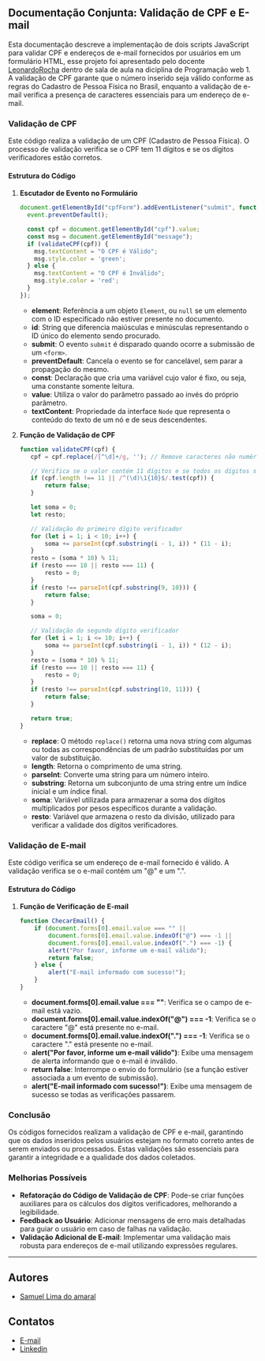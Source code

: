 ## Documentação Conjunta: Validação de CPF e E-mail

Esta documentação descreve a implementação de dois scripts JavaScript para validar CPF e endereços de e-mail fornecidos por usuários em um formulário HTML, esse projeto foi apresentado pelo docente [LeonardoRocha](https://github.com/LeonardoRochaMarista/LeonardoRochaMarista) dentro de sala de aula na diciplina de Programação web 1. A validação de CPF garante que o número inserido seja válido conforme as regras do Cadastro de Pessoa Física no Brasil, enquanto a validação de e-mail verifica a presença de caracteres essenciais para um endereço de e-mail.

### Validação de CPF

Este código realiza a validação de um CPF (Cadastro de Pessoa Física). O processo de validação verifica se o CPF tem 11 dígitos e se os dígitos verificadores estão corretos.

#### Estrutura do Código

1. **Escutador de Evento no Formulário**
   ```javascript
   document.getElementById("cpfForm").addEventListener("submit", function (event) {
     event.preventDefault();

     const cpf = document.getElementById("cpf").value;
     const msg = document.getElementById("message");
     if (validateCPF(cpf)) {
       msg.textContent = "O CPF é Válido";
       msg.style.color = 'green';
     } else {
       msg.textContent = "O CPF é Inválido";
       msg.style.color = 'red';
     }
   });
   ```

   - **element**: Referência a um objeto `Element`, ou `null` se um elemento com o ID especificado não estiver presente no documento.
   - **id**: String que diferencia maiúsculas e minúsculas representando o ID único do elemento sendo procurado.
   - **submit**: O evento `submit` é disparado quando ocorre a submissão de um `<form>`.
   - **preventDefault**: Cancela o evento se for cancelável, sem parar a propagação do mesmo.
   - **const**: Declaração que cria uma variável cujo valor é fixo, ou seja, uma constante somente leitura.
   - **value**: Utiliza o valor do parâmetro passado ao invés do próprio parâmetro.
   - **textContent**: Propriedade da interface `Node` que representa o conteúdo do texto de um nó e de seus descendentes.

2. **Função de Validação de CPF**
   ```javascript
   function validateCPF(cpf) {
      cpf = cpf.replace(/[^\d]+/g, ''); // Remove caracteres não numéricos

      // Verifica se o valor contém 11 dígitos e se todos os dígitos são iguais
      if (cpf.length !== 11 || /^(\d)\1{10}$/.test(cpf)) {
          return false;
      }

      let soma = 0;
      let resto;

      // Validação do primeiro dígito verificador
      for (let i = 1; i < 10; i++) {
          soma += parseInt(cpf.substring(i - 1, i)) * (11 - i);
      }
      resto = (soma * 10) % 11;
      if (resto === 10 || resto === 11) {
          resto = 0;
      }
      if (resto !== parseInt(cpf.substring(9, 10))) {
          return false;
      }

      soma = 0;

      // Validação do segundo dígito verificador
      for (let i = 1; i <= 10; i++) {
          soma += parseInt(cpf.substring(i - 1, i)) * (12 - i);
      }
      resto = (soma * 10) % 11;
      if (resto === 10 || resto === 11) {
          resto = 0;
      }
      if (resto !== parseInt(cpf.substring(10, 11))) {
          return false;
      }

      return true;
   }
   ```

   - **replace**: O método `replace()` retorna uma nova string com algumas ou todas as correspondências de um padrão substituídas por um valor de substituição.
   - **length**: Retorna o comprimento de uma string.
   - **parseInt**: Converte uma string para um número inteiro.
   - **substring**: Retorna um subconjunto de uma string entre um índice inicial e um índice final.
   - **soma**: Variável utilizada para armazenar a soma dos dígitos multiplicados por pesos específicos durante a validação.
   - **resto**: Variável que armazena o resto da divisão, utilizado para verificar a validade dos dígitos verificadores.

### Validação de E-mail

Este código verifica se um endereço de e-mail fornecido é válido. A validação verifica se o e-mail contém um "@" e um ".".

#### Estrutura do Código

1. **Função de Verificação de E-mail**
   ```javascript
   function ChecarEmail() {
       if (document.forms[0].email.value === "" ||
           document.forms[0].email.value.indexOf("@") === -1 ||
           document.forms[0].email.value.indexOf(".") === -1) {
           alert("Por favor, informe um e-mail válido");
           return false;
       } else {
           alert("E-mail informado com sucesso!");
       }
   }
   ```

   - **document.forms[0].email.value === ""**: Verifica se o campo de e-mail está vazio.
   - **document.forms[0].email.value.indexOf("@") === -1**: Verifica se o caractere "@" está presente no e-mail.
   - **document.forms[0].email.value.indexOf(".") === -1**: Verifica se o caractere "." está presente no e-mail.
   - **alert("Por favor, informe um e-mail válido")**: Exibe uma mensagem de alerta informando que o e-mail é inválido.
   - **return false**: Interrompe o envio do formulário (se a função estiver associada a um evento de submissão).
   - **alert("E-mail informado com sucesso!")**: Exibe uma mensagem de sucesso se todas as verificações passarem.

### Conclusão

Os códigos fornecidos realizam a validação de CPF e e-mail, garantindo que os dados inseridos pelos usuários estejam no formato correto antes de serem enviados ou processados. Estas validações são essenciais para garantir a integridade e a qualidade dos dados coletados.

### Melhorias Possíveis

- **Refatoração do Código de Validação de CPF**: Pode-se criar funções auxiliares para os cálculos dos dígitos verificadores, melhorando a legibilidade.
- **Feedback ao Usuário**: Adicionar mensagens de erro mais detalhadas para guiar o usuário em caso de falhas na validação.
- **Validação Adicional de E-mail**: Implementar uma validação mais robusta para endereços de e-mail utilizando expressões regulares.

---

## Autores

- [Samuel Lima do amaral](https://github.com/salgadoles)

## Contatos

 - [E-mail](@samuellimadoamaral.prof@gmail.com)
 - [Linkedin](https://www.linkedin.com/in/samuel-lima-do-amaral-713542297/)
